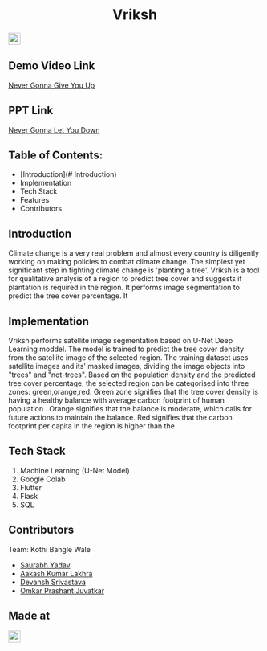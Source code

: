 <h1 align="center"> Vriksh </h1>
<p align="center">
  </p>
  
<a href="https://hack36.com"> <img src="https://i.postimg.cc/RFFWF4vg/built-at-hack.jpg" height=24px> </a>

## Demo Video Link
<a href=""> Never Gonna Give You Up </a>

## PPT Link
<a href=""> Never Gonna Let You Down </a> 

## Table of Contents:
  * [Introduction](# Introduction)
  * Implementation
  * Tech Stack
  * Features
  * Contributors

## Introduction
  Climate change is a very real problem and almost every country is diligently working on making policies to combat climate change. The simplest yet significant step in fighting climate change is 'planting a tree'. Vriksh is a tool for qualitative analysis of a region to predict tree cover and suggests if plantation is required in the region. It performs image segmentation to predict the tree cover percentage. It 
  
## Implementation
  Vriksh performs satellite image segmentation based on U-Net Deep Learning moddel. The model is trained to predict the tree cover density from the satellite image of the selected region. The training dataset uses satellite images and its' masked images, dividing the image objects into "trees" and "not-trees". Based on the population density and the predicted tree cover percentage, the selected region can be categorised into three zones: green,orange,red. Green zone signifies that the tree cover density is having a healthy balance with average carbon footprint of human population . Orange signifies that the balance is moderate, which calls for future actions to maintain the balance. Red signifies that the carbon footprint per capita in the region is higher than the
  
## Tech Stack
  1) Machine Learning (U-Net Model)
  2) Google Colab
  3) Flutter
  4) Flask
  5) SQL

## Contributors
  Team: Kothi Bangle Wale
  * [Saurabh Yadav](https://github.com/sy425191)
  * [Aakash Kumar Lakhra](https://github.com/aakashlakhra)
  * [Devansh Srivastava](https://github.com/devanshsks)
  * [Omkar Prashant Juvatkar](https://github.com/megatron3002)

## Made at
<a href="https://hack36.com"> <img src="https://i.postimg.cc/RFFWF4vg/built-at-hack.jpg" height=24px> </a>
